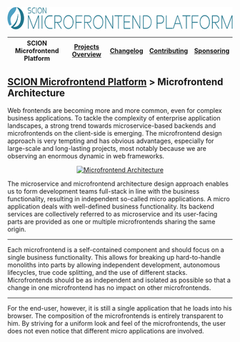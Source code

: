 <a href="/README.md"><img src="/resources/branding/scion-microfrontend-platform-banner.svg" height="50" alt="SCION Microfrontend Platform"></a>

| SCION Microfrontend Platform | [Projects Overview][menu-projects-overview] | [Changelog][menu-changelog] | [Contributing][menu-contributing] | [Sponsoring][menu-sponsoring] |  
| --- | --- | --- | --- | --- |

## [SCION Microfrontend Platform][menu-home] > Microfrontend Architecture

Web frontends are becoming more and more common, even for complex business applications. To tackle the complexity of enterprise application landscapes, a strong trend towards microservice-based backends and microfrontends on the client-side is emerging. The microfrontend design approach is very tempting and has obvious advantages, especially for large-scale and long-lasting projects, most notably because we are observing an enormous dynamic in web frameworks.

<p align="center">
  <a href="https://github.com/SchweizerischeBundesbahnen/scion-microfrontend-platform/raw/master/docs/adoc/microfrontend-platform-developer-guide/images/microfrontend-architecture.svg"><img src="/docs/adoc/microfrontend-platform-developer-guide/images/microfrontend-architecture.svg" alt="Microfrontend Architecture"></a>
</p>

The microservice and microfrontend architecture design approach enables us to form development teams full-stack in line with the business functionality, resulting in independent so-called micro applications. A micro application deals with well-defined business functionality. Its backend services are collectively referred to as microservice and its user-facing parts are provided as one or multiple microfrontends sharing the same origin.

***

Each microfrontend is a self-contained component and should focus on a single business functionality. This allows for breaking up hard-to-handle monoliths into parts by allowing independent development, autonomous lifecycles, true code splitting, and the use of different stacks. Microfrontends should be as independent and isolated as possible so that a change in one microfrontend has no impact on other microfrontends.

***

For the end-user, however, it is still a single application that he loads into his browser. The composition of the microfrontends is entirely transparent to him. By striving for a uniform look and feel of the microfrontends, the user does not even notice that different micro applications are involved.

[menu-home]: /README.md
[menu-projects-overview]: /docs/site/projects-overview.md
[menu-changelog]: /docs/site/changelog/changelog.md
[menu-contributing]: /CONTRIBUTING.md
[menu-sponsoring]: /docs/site/sponsoring.md
 
